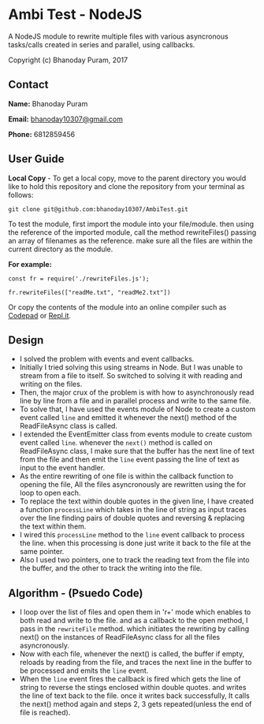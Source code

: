 # Ambi Test - NodeJS

A NodeJS module to rewrite multiple files with various asyncronous tasks/calls created in series and parallel, using callbacks.

Copyright (c) Bhanoday Puram, 2017

## Contact

**Name:** Bhanoday Puram

**Email:** bhanoday10307@gmail.com

**Phone:** 6812859456

## User Guide
**Local Copy**  - To get a local copy, move to the parent directory you would like to hold this repository and clone the repository from your terminal as follows:

```
git clone git@github.com:bhanoday10307/AmbiTest.git
```

To test the module, first import the module into your file/module. then using the reference of the imported module, call the method rewriteFiles() passing an array of filenames as the reference. make sure all the files are within the current directory as the module.

**For example:**
```
const fr = require('./rewriteFiles.js');

fr.rewriteFiles(["readMe.txt", "readMe2.txt"])
```

Or copy the contents of the module into an online compiler such as [Codepad](https://codepad.remoteinterview.io/) or
[Repl.it](https://repl.it/languages/javascript).

## Design 

* I solved the problem with events and event callbacks.
* Initially I tried solving this using streams in Node. But I was unable to stream from a file to itself. So switched to solving it with reading and writing on the files.
* Then, the major crux of the problem is with how to asynchronously read line by line from a file and in parallel process and write to the same file.
* To solve that, I have used the events module of Node to create a custom event called `line` and emitted it whenever the next() method of the ReadFileAsync class is called.
* I extended the EventEmitter class from events module to create custom event called `line`. whenever the `next()` method is called on ReadFileAsync class, I make sure that the buffer has the next line of text from the file and then emit the `line` event passing the line of text as input to the event handler.
* As the entire rewriting of one file is within the callback function to opening the file, All the files asyncronously are rewritten using the for loop to open each.
* To replace the text within double quotes in the given line, I have created a function `processLine` which takes in the line of string as input traces over the line finding pairs of double quotes and reversing & replacing the text within them.
* I wired this `processLine` method to the `line` event callback to process the line. when this processing is done just write it back to the file at the same pointer.
* Also I used two pointers, one to track the reading text from the file into the buffer, and the other to track the writing into the file.

## Algorithm - (Psuedo Code)

* I loop over the list of files and open them in 'r+' mode which enables to both read and write to the file. and as a callback to the open method, I pass in the `rewriteFile` method. which initiates the rewriting by calling next() on the instances of ReadFileAsync class for all the files asyncronously.
* Now with each file, whenever the next() is called, the buffer if empty, reloads by reading from the file, and traces the next line in the buffer to be processed and emits the `line` event.
* When the `line` event fires the callback is fired which gets the line of string to reverse the stings enclosed within double quotes. and writes the line of text back to the file. once it writes back successfully, It calls the next() method again and steps 2, 3 gets repeated(unless the end of file is reached).